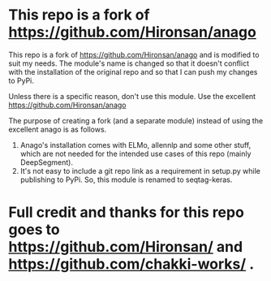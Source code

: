 # This repo is a fork of https://github.com/Hironsan/anago

This repo is a fork of https://github.com/Hironsan/anago and is modified to suit my needs. The module's name is changed so that it doesn't conflict with the installation of the original repo and so that I can push my changes to PyPi.

Unless there is a specific reason, don't use this module. Use the excellent https://github.com/Hironsan/anago

The purpose of creating a fork (and a separate module) instead of using the excellent anago is as follows.

1. Anago's installation comes with ELMo, allennlp and some other stuff, which are not needed for the intended use cases of this repo (mainly DeepSegment). 
2. It's not easy to include a git repo link as a requirement in setup.py while publishing to PyPi. So, this module is renamed to seqtag-keras.

# Full credit and thanks for this repo goes to https://github.com/Hironsan/ and https://github.com/chakki-works/ . 
